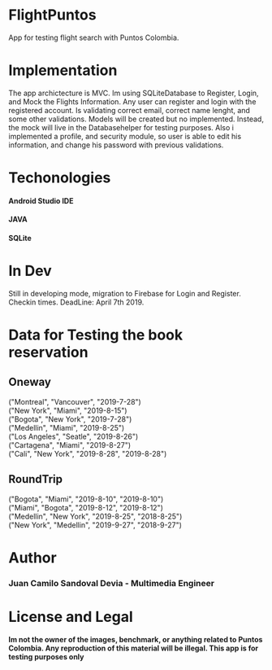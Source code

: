 # FlightPuntos
App for testing flight search with Puntos Colombia.

# Implementation

The app archictecture is MVC. Im using SQLiteDatabase to Register, Login, and Mock the Flights Information. Any user can register and login with the registered account. Is validating correct email, correct name lenght, and some other validations.
Models will be created but no implemented. Instead, the mock will live in the Databasehelper for testing purposes. Also i implemented a profile, and security module, so user is able to edit his information, and change his password with previous validations.

# Techonologies
#### Android Studio IDE
#### JAVA
#### SQLite

# In Dev

Still in developing mode, migration to Firebase for Login and Register. Checkin times. DeadLine: April 7th 2019.

# Data for Testing the book reservation

## Oneway

("Montreal", "Vancouver", "2019-7-28")<br />
("New York", "Miami", "2019-8-15")<br />
("Bogota", "New York", "2019-7-28")<br />
("Medellin", "Miami", "2019-8-25")<br />
("Los Angeles", "Seatle", "2019-8-26")<br />
("Cartagena", "Miami", "2019-8-27")<br />
("Cali", "New York", "2019-8-28", "2019-8-28")<br />


## RoundTrip

("Bogota", "Miami", "2019-8-10", "2019-8-10")<br />
("Miami", "Bogota", "2019-8-12", "2019-8-12")<br />
("Medellin", "New York", "2019-8-25", "2018-8-25")<br />
("New York", "Medellin", "2019-9-27", "2018-9-27")<br />

# Author
### Juan Camilo Sandoval Devia - Multimedia Engineer

# License and Legal
#### Im not the owner of the images, benchmark, or anything related to Puntos Colombia. Any reproduction of this material will be illegal. This app is for testing purposes only

